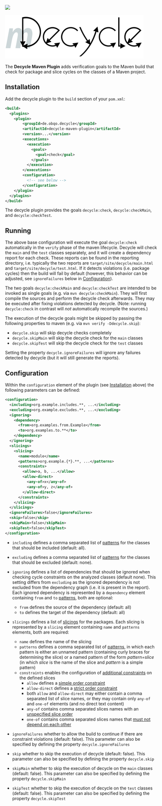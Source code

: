 [![](https://img.shields.io/maven-central/v/de.obqo.decycle/decycle-maven-plugin.svg)](https://search.maven.org/artifact/de.obqo.decycle/decycle-maven-plugin)

![decycle](../readme/logo-maven-plugin.svg?raw=true)

The **Decycle Maven Plugin** adds verification goals to the Maven build that check for package and slice cycles on the classes of a Maven project.

## Installation

Add the decycle plugin to the `build` section of your `pom.xml`:

```xml
<build>
  <plugins>
    <plugin>
        <groupId>de.obqo.decycle</groupId>
        <artifactId>decycle-maven-plugin</artifactId>
        <version>...</version>
        <executions>
          <execution>
            <goals>
              <goal>check</goal>
            </goals>
          </execution>
        </executions>
        <configuration>
          <!-- see below -->
        </configuration>
    </plugin>
  </plugins>
</build>
```

The decycle plugin provides the goals `decycle:check`, `decycle:checkMain`, and `decycle:checkTest`.

## Running

The above base configuration will execute the goal `decycle:check` automatically in the `verify` phase of the maven lifecycle.
Decycle will check the `main` and the `test` classes separately, and it will create a dependency report for each check.
These reports can be found in the reporting directory,
i.e. typically the two reports are `target/site/decycle/main.html` and `target/site/decycle/test.html`.
If it detects violations (i.e. package cycles) then the build will fail by default 
(however, this behavior can be adjusted, see `ignoreFailures` below in [Configuration](#configuration)).

The two goals `decycle:checkMain` and `decycle:checkTest` are intended to be invoked as single goals
(e.g. via `mvn decycle:checkMain`). They will first compile the sources and perform the decycle check afterwards.
They may be executed after fixing violations detected by decycle.
(Note: running `decycle:check` in contrast will *not* automatically recompile the sources.)

The execution of the decycle goals might be skipped by passing the following properties to maven
(e.g. via `mvn verify -Ddecycle.skip`):

 * `decycle.skip` will skip decycle checks completely
 * `decycle.skipMain` will skip the decycle check for the `main` classes 
 * `decycle.skipTest` will skip the decycle check for the `test` classes

Setting the property `decycle.ignoreFailures` will ignore any failures detected by decycle
(but it will still generate the reports).

## Configuration

Within the `configuration` element of the plugin (see [Installation](#installation) above) the following parameters can be defined:

```xml
<configuration>
  <including>org.example.includes.**, ...</including>
  <excluding>org.example.excludes.**, ...</excluding>
  <ignoring>
    <dependency>
      <from>org.examples.from.Example</from>
      <to>org.examples.to.**</to>
    </dependency>
  </ignoring>
  <slicings>
    <slicing>
      <name>module</name>
      <patterns>org.example.{*}.**, ...</patterns>
      <constraints>
        <allow>a, b, ...</allow>
        <allow-direct>
          <any-of>x</any-of>
          <any-of>y, z</any-of>
        </allow-direct>
      </constraints>
    </slicing>
  </slicings>
  <ignoreFailures>false</ignoreFailures>
  <skip>false</skip>
  <skipMain>false</skipMain>
  <skipTest>false</skipTest>
</configuration>
```

 * `including` defines a comma separated list of [patterns](../readme/patterns.md) for the classes that should be included (default: all).
  
 * `excluding` defines a comma separated list of [patterns](../readme/patterns.md) for the classes that should be excluded (default: none).

 * `ignoring` defines a list of dependencies that should be ignored when checking cycle constraints on the analyzed classes
   (default none). This setting differs from `excluding` as the ignored dependency is not excluded from the dependency graph 
   (i.e. it is present in the report).
   Each ignored dependency is represented by a `dependency` element containing `from` and `to` [patterns](../readme/patterns.md), both are optional:
    * `from` defines the source of the dependency (default: all) 
    * `to` defines the target of the dependency (default: all) 

 * `slicings` defines a list of [slicings](../readme/slicings.md) for the packages. 
   Each slicing is represented by a `slicing` element containing `name` and `patterns` elements, both are required:
   * `name` defines the name of the slicing
   * `patterns` defines a comma separated list of [patterns](../readme/slicings.md#slicing-patterns), in which each 
     pattern is either an unnamed pattern (containing curly braces for determining the slice) or a named pattern of 
     the form _pattern=slice_ (in which _slice_ is the name of the slice and _pattern_ is a simple pattern)
   * `constraints` enables the configuration of [additional constraints](../readme/slicings.md#constraints-on-slices) 
     on the defined slices
     * `allow` defines a [simple order constraint](../readme/slicings.md#simple-order-constraints) 
     * `allow-direct` defines a [strict order constraint](../readme/slicings.md#strict-order-constraints) 
     * both `allow` and `allow-direct` may either contain a comma separated list of slice names, or they may contain
       only `any-of` and `one-of` elements (and no direct text content)
     * `any-of` contains comma separated slices names with an [unspecified slice order](../readme/slicings.md#unspecified-order-of-slices)
     * `one-of` contains comma separated slices names that [must not depend on each other](../readme/slicings.md#forbidden-dependencies-between-slices)

 * `ignoreFailures` whether to allow the build to continue if there are constraint violations (default: false).
   This parameter can also be specified by defining the property `decycle.ignoreFailures`

 * `skip` whether to skip the execution of decycle (default: false). 
   This parameter can also be specified by defining the property `decycle.skip`  

 * `skipMain` whether to skip the execution of decycle on the `main` classes (default: false). 
   This parameter can also be specified by defining the property `decycle.skipMain`  

 * `skipTest` whether to skip the execution of decycle on the `test` classes (default: false). 
   This parameter can also be specified by defining the property `decycle.skipTest`  
